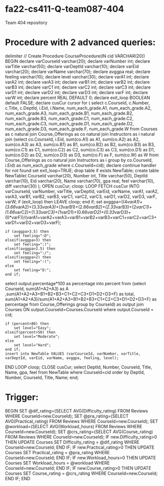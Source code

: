 # fa22-cs411-Q-team087-404
Team 404 repository

# Procedure with 2 advanced queries: 

delimiter //
Create Procedure CourseProcedure(IN cid VARCHAR(20))
BEGIN
declare varCourseId varchar(20);
declare varNumber int;
declare varTitle varchar(50);
declare varDeptId varchar(10);
declare varEid varchar(20);
declare varName varchar(70);
declare avggpa real;
declare feeling varchar(10);
declare level varchar(30);
declare varA1 int;
declare varA2 int;
declare varA3 int;
declare varB1 int;
declare varB2 int;
declare varB3 int;
declare varC1 int;
declare varC2 int;
declare varC3 int;
declare varD1 int;
declare varD2 int;
declare varD3 int;
declare varF int;
declare varW int;
declare percent REAL DEFAULT 0;
declare exit_loop BOOLEAN default FALSE;
declare cusCur cursor for (
select c.CourseId, c.Number, c.Title, c.DeptId, i.Eid, i.Name, num_each_grade.A1, num_each_grade.A2, num_each_grade.A3, num_each_grade.B1, num_each_grade.B2, num_each_grade.B3, num_each_grade.C1, num_each_grade.C2, num_each_grade.C3, num_each_grade.D1, num_each_grade.D2, num_each_grade.D3, num_each_grade.F, num_each_grade.W from Courses as c natural join Course_Offerings as co natural join Instructors as i natural join (select co.CourseId, i.Eid, sum(co.A1) as A1, sum(co.A2) as A2, sum(co.A3) as A3, sum(co.B1) as B1, sum(co.B2) as B2, sum(co.B3) as B3, sum(co.C1) as C1, sum(co.C2) as C2, sum(co.C3) as C3, sum(co.D1) as D1, sum(co.D2) as D2, sum(co.D3) as D3, sum(co.F) as F, sum(co.W) as W from Course_Offerings as co natural join Instructors as i group by co.CourseId, i.Eid) as num_each_grade where c.CourseId=cid);
declare continue handler for not found set exit_loop=TRUE;
drop table if exists NewTable;
create table NewTable(
    CourseId varchar(20),
    Number int,
    Title varchar(50),
    DeptId varchar(10),
    Eid varchar(20),
    Name varchar(70),
    gpa real,
    feel varchar(10),
diff varchar(30)
);
OPEN cusCur;
cloop: LOOP
    FETCH cusCur INTO varCourseId, varNumber, varTitle, varDeptId, varEid, varName, varA1, varA2, varA3, varB1, varB2, varB3, varC1, varC2, varC3, varD1, varD2, varD3, varF, varW;
    if (exit_loop) then
        LEAVE cloop;
    end if;
set avggpa=((4*varA1)+(3.66*varA2)+(3.33*varA3)+(3*varB1)+(2.66*varB2)+(2.33*varB3)+(2*varC1)+(1.66*varC2)+(1.33*varC3)+(1*varD1)+(0.66*varD2)+(0.33*varD3)+(0*varF))/(varA1+varA2+varA3+varB1+varB2+varB3+varC1+varC2+varC3+varD1+varD2+varD3+varF);

    if (avggpa>3.5) then
        set feeling=":D";
    elseif(avggpa>3) then
        set feeling=":)";
    elseif(avggpa>2.5) then
        set feeling=":/";
    elseif(avggpa>2) then
        set feeling=":(";
    else
        set feeling="D:";
    end if;

select output.percentage*100 as percentage into percent from (select CourseId, sum(A1+A2+A3) as A ,sum(A1+A2+A3+B1+B2+B3+C1+C2+C3+D1+D2+D3+F) as total, sum(A1+A2+A3)/sum(A1+A2+A3+B1+B2+B3+C1+C2+C3+D1+D2+D3+F) as percentage from Course_Offerings group by CourseId) as output  join Courses ON output.CourseId=Courses.CourseId where output.CourseId = cid;

    if (percent>80) then
        set level="Easy";
    elseif(percent>50) then
        set level="Moderate";
    else
        set level="Hard";
    end if;
    insert into NewTable VALUES (varCourseId, varNumber, varTitle, varDeptId, varEid, varName, avggpa, feeling, level);
END LOOP cloop;
CLOSE cusCur;
select DeptId, Number, CourseId, Title, Name, gpa, feel from NewTable where CourseId=cid order by DeptId, Number, CourseId, Title, Name;
end;

# Trigger:

BEGIN
SET @dif_rating=(SELECT AVG(Difficulty_rating) FROM Reviews WHERE CourseId=new.CourseId);
SET @pra_rating=(SELECT AVG(Practical_rating) FROM Reviews WHERE CourseId=new.CourseId);
SET @workload=(SELECT AVG(Workload_hours) FROM Reviews WHERE CourseId=new.CourseId);
SET @crs_rating=(SELECT AVG(Course_rating) FROM Reviews WHERE CourseId=new.CourseId);
IF new.Difficulty_rating>0 THEN
UPDATE Courses SET Difficulty_rating = @dif_rating WHERE CourseId=new.CourseId;
END IF;
IF new.Practical_rating>0 THEN
UPDATE Courses SET Practical_rating = @pra_rating WHERE CourseId=new.CourseId;
END IF;
IF new.Workload_hours>0 THEN
UPDATE Courses SET Workload_hours = @workload WHERE CourseId=new.CourseId;
END IF;
IF new.Course_rating>0 THEN
UPDATE Courses SET Course_rating = @crs_rating WHERE CourseId=new.CourseId;
END IF;
END
